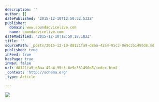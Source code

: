 ```yaml
---
description: ''
author: []
datePublished: '2015-12-10T12:50:52.532Z'
publisher:
  domain: www.soundadvicelive.com
  name: soundadvicelive.com
dateModified: '2015-12-10T12:50:18.182Z'
title: ''
sourcePath: _posts/2015-12-10-d8121fa9-d8aa-42a4-95c3-0e9c351490d8.md
published: true
inFeed: true
hasPage: true
inNav: false
url: d8121fa9-d8aa-42a4-95c3-0e9c351490d8/index.html
_context: 'http://schema.org'
_type: Article

---
```

![](http://www.soundadvicelive.com/uploads/2/8/9/8/2898266/6127699.png?191)